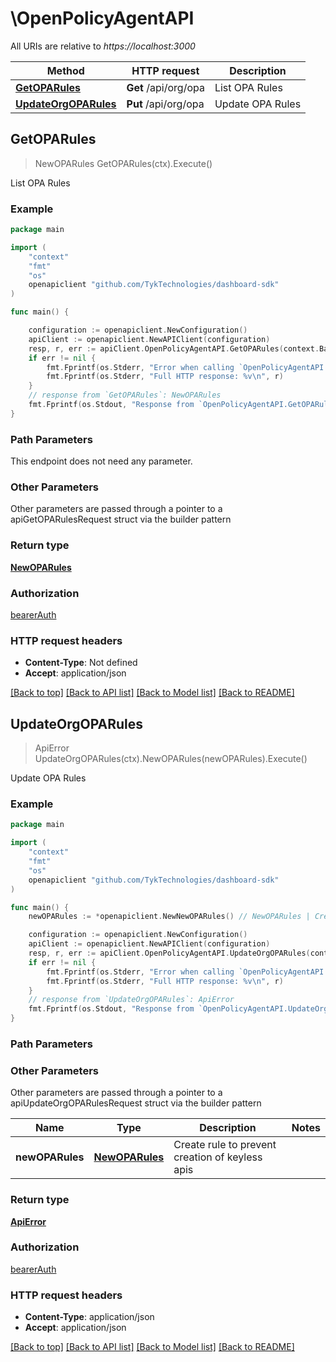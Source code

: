 # \OpenPolicyAgentAPI

All URIs are relative to *https://localhost:3000*

Method | HTTP request | Description
------------- | ------------- | -------------
[**GetOPARules**](OpenPolicyAgentAPI.md#GetOPARules) | **Get** /api/org/opa | List OPA Rules
[**UpdateOrgOPARules**](OpenPolicyAgentAPI.md#UpdateOrgOPARules) | **Put** /api/org/opa | Update OPA Rules



## GetOPARules

> NewOPARules GetOPARules(ctx).Execute()

List OPA Rules



### Example

```go
package main

import (
	"context"
	"fmt"
	"os"
	openapiclient "github.com/TykTechnologies/dashboard-sdk"
)

func main() {

	configuration := openapiclient.NewConfiguration()
	apiClient := openapiclient.NewAPIClient(configuration)
	resp, r, err := apiClient.OpenPolicyAgentAPI.GetOPARules(context.Background()).Execute()
	if err != nil {
		fmt.Fprintf(os.Stderr, "Error when calling `OpenPolicyAgentAPI.GetOPARules``: %v\n", err)
		fmt.Fprintf(os.Stderr, "Full HTTP response: %v\n", r)
	}
	// response from `GetOPARules`: NewOPARules
	fmt.Fprintf(os.Stdout, "Response from `OpenPolicyAgentAPI.GetOPARules`: %v\n", resp)
}
```

### Path Parameters

This endpoint does not need any parameter.

### Other Parameters

Other parameters are passed through a pointer to a apiGetOPARulesRequest struct via the builder pattern


### Return type

[**NewOPARules**](NewOPARules.md)

### Authorization

[bearerAuth](../README.md#bearerAuth)

### HTTP request headers

- **Content-Type**: Not defined
- **Accept**: application/json

[[Back to top]](#) [[Back to API list]](../README.md#documentation-for-api-endpoints)
[[Back to Model list]](../README.md#documentation-for-models)
[[Back to README]](../README.md)


## UpdateOrgOPARules

> ApiError UpdateOrgOPARules(ctx).NewOPARules(newOPARules).Execute()

Update OPA Rules



### Example

```go
package main

import (
	"context"
	"fmt"
	"os"
	openapiclient "github.com/TykTechnologies/dashboard-sdk"
)

func main() {
	newOPARules := *openapiclient.NewNewOPARules() // NewOPARules | Create rule to prevent creation of keyless apis (optional)

	configuration := openapiclient.NewConfiguration()
	apiClient := openapiclient.NewAPIClient(configuration)
	resp, r, err := apiClient.OpenPolicyAgentAPI.UpdateOrgOPARules(context.Background()).NewOPARules(newOPARules).Execute()
	if err != nil {
		fmt.Fprintf(os.Stderr, "Error when calling `OpenPolicyAgentAPI.UpdateOrgOPARules``: %v\n", err)
		fmt.Fprintf(os.Stderr, "Full HTTP response: %v\n", r)
	}
	// response from `UpdateOrgOPARules`: ApiError
	fmt.Fprintf(os.Stdout, "Response from `OpenPolicyAgentAPI.UpdateOrgOPARules`: %v\n", resp)
}
```

### Path Parameters



### Other Parameters

Other parameters are passed through a pointer to a apiUpdateOrgOPARulesRequest struct via the builder pattern


Name | Type | Description  | Notes
------------- | ------------- | ------------- | -------------
 **newOPARules** | [**NewOPARules**](NewOPARules.md) | Create rule to prevent creation of keyless apis | 

### Return type

[**ApiError**](ApiError.md)

### Authorization

[bearerAuth](../README.md#bearerAuth)

### HTTP request headers

- **Content-Type**: application/json
- **Accept**: application/json

[[Back to top]](#) [[Back to API list]](../README.md#documentation-for-api-endpoints)
[[Back to Model list]](../README.md#documentation-for-models)
[[Back to README]](../README.md)

